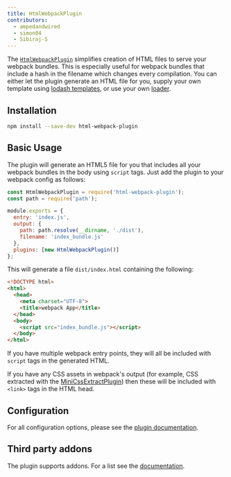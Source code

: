 ```yaml
---
title: HtmlWebpackPlugin
contributors:
  - ampedandwired
  - simon04
  - Sibiraj-S
---
```


The [`HtmlWebpackPlugin`](https://github.com/jantimon/html-webpack-plugin) simplifies creation of HTML files to serve your webpack bundles. This is especially useful for webpack bundles that include a hash in the filename which changes every compilation. You can either let the plugin generate an HTML file for you, supply your own template using [lodash templates](https://lodash.com/docs#template), or use your own [loader](/loaders).


## Installation

``` bash
npm install --save-dev html-webpack-plugin
```


## Basic Usage

The plugin will generate an HTML5 file for you that includes all your webpack
bundles in the body using `script` tags. Just add the plugin to your webpack
config as follows:

```javascript
const HtmlWebpackPlugin = require('html-webpack-plugin');
const path = require('path');

module.exports = {
  entry: 'index.js',
  output: {
    path: path.resolve(__dirname, './dist'),
    filename: 'index_bundle.js'
  },
  plugins: [new HtmlWebpackPlugin()]
};
```

This will generate a file `dist/index.html` containing the following:

```html
<!DOCTYPE html>
<html>
  <head>
    <meta charset="UTF-8">
    <title>webpack App</title>
  </head>
  <body>
    <script src="index_bundle.js"></script>
  </body>
</html>
```

If you have multiple webpack entry points, they will all be included with `script`
tags in the generated HTML.

If you have any CSS assets in webpack's output (for example, CSS extracted
with the [MiniCssExtractPlugin](/plugins/mini-css-extract-plugin/))
then these will be included with `<link>` tags in the HTML head.


## Configuration

For all configuration options, please see the [plugin documentation](https://github.com/jantimon/html-webpack-plugin#options).


## Third party addons

The plugin supports addons. For a list see the [documentation](https://github.com/jantimon/html-webpack-plugin#plugins).
